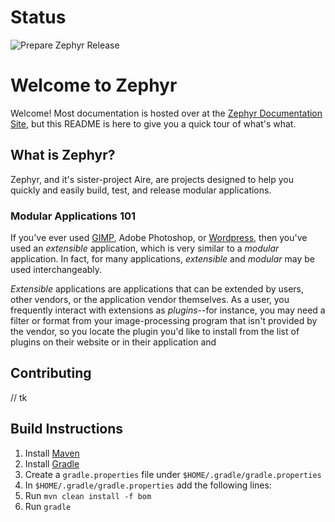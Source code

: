 # Status

![Prepare Zephyr Release](https://github.com/sunshower-io/zephyr/workflows/Prepare%20Zephyr%20Release/badge.svg)

# Welcome to Zephyr

Welcome!  Most documentation is hosted over at the
[Zephyr Documentation Site](https://zephyr-docs.sunshower.io),
but this README is here to give you a quick tour of what's what.

## What is Zephyr?

Zephyr, and it's sister-project Aire, are projects designed to help
you quickly and easily build, test, and release modular applications.


### Modular Applications 101

If you've ever used [GIMP](https://gimp.org), Adobe Photoshop,
or [Wordpress](https://wordpress.org), then you've used an *extensible*
application, which is very similar to a *modular* application.  In fact,
for many applications, *extensible* and *modular* may be used
interchangeably.

*Extensible* applications are applications that can be extended by users,
other vendors, or the application vendor themselves.  As a user,
you frequently interact with extensions as *plugins*--for instance, you
may need a filter or format from your image-processing program that isn't
provided by the vendor, so you locate the plugin you'd like to install
from the list of plugins on their website or in their application and




## Contributing

// tk

## Build Instructions

1.  Install [Maven](https://maven.apache.org/)
1.  Install [Gradle](https://gradle.org)
1.  Create a `gradle.properties` file under `$HOME/.gradle/gradle.properties`
1.  In `$HOME/.gradle/gradle.properties` add the following lines:
1.  Run `mvn clean install -f bom`
1.  Run `gradle`






<!--## Overview-->
<!--## User Interface-->
<!--## File System-->
<!--This is an overview of the Sunshower.io Kernel File System-->

<!--## Building-->

<!--To build Zephyr, install Maven 3+ and Gradle 5+ (we use 6).  Then run:-->

<!--`mvn clean install -f bom && gradle clean assemble build sA`--this will install all the dependencies and execute the tests -->

<!--### Structure-->
<!--The Kernel filesystem is structured as follows:-->

<!--$SUNSHOWER_HOME = /-->

<!--When a kernel module is installed, a new "directory" is created at:-->
<!--droplet://<droplet-group>/<droplet-name>/<droplet-version> -->
<!--where `<droplet-group>`, `<droplet-name>` and `<droplet-version>` correspond to the following `META-INF/MANIFEST.MF` -->
<!--entries of the installed assembly-->

<!--`version` (must be lower-case)-->
<!--`name` (lower-case)-->
<!--`group` (lower-case)-->


<!--#### ROOT-->
<!--the directory `droplet:///` corresponds to the root of the Sunshower.io file-system-->
<!--and may only be accessed by kernel modules. There are several notable files and directories-->
<!--in this filesystem:-->

<!--1. `kernel.idx`--an index of the installed plugins and kernel-modules, as well as information about location, digests, and state-->
<!--1. `modules/` a directory containing the list (symlinked) of installed modules-->
<!--1. `plugins/` a directory containing the list (symlinked) of installed plugins-->


<!--#### Module URI structure-->
<!--Given a module with `group=sunshower:artifact=stuff:version=1.0.0`, the module's structure-->
<!--can be located at `droplet:///sunshower/artifact/1.0.0`.  Everything within this URI corresponds to the physical directory structure-->
<!--of the assembly installed.   The Sunshower kernel creates several additional files at this scheme:-->

<!--1.  `plugin.idx`: `droplet:///sunshower/artifact/1.0.0/plugin.idx` -- this file contains kernel-specific information and must not be modified-->
<!--1.  `plugin.info`: `droplet:///sunshower/artifact/1.0.0/plugin.info` -- this file contains information about this plugin and its state-->
<!--1   `paths.idx` : `etc.` --this file contains kernel-specific information about the plugin-->

<!--#### Phases-->
<!--Some components in the Sunshower.io Kernel manage operations in phases, which allows for extensibility, -->
<!--traceability, and simplicity.-->

<!--For instance, consider the `DefaultModuleManager`.  A user or process provides an-->
<!--installation request, at which the following phases are executed:-->

<!--1. The ModuleDownloadPhase downloads the module to the Kernel temporary storage folder and dispatches the following events-->
<!--   1. DownloadStarted-->
<!--   1. DownloadProgressed-->
<!--   1. DownloadComplete-->
<!--2. The ModuleUnpackPhase   -->


<!--### Modules vs Plugins-->
<!--Modules and plugins share many similarities, but differ in important ways.  -->
<!--For instance, any kernel-module's classpath is visible to the kernel.-->
<!--Second, kernel-modules are loaded before any plugins are.-->



<!--#### Kernel Module Registry-->
<!--when a kernel module is installed, the kernel saves the entry to droplet://kernel/registry.modlist-->
<!--upon starting the kernel, modules are read from this list -->


<!--#### Kernel Module Lifecycle-->
<!--The kernel module lifecycle is designed so that kernel module functionality and classpaths become available-->
<!--at the very earliest opportunity.  The lifecycle is as follows:-->

<!--1. Kernel Start-->
<!--    1. Kernel Filesystem is created-->
<!--    1. `droplet://kernel/modules.list` is read, producing list of existing kernel modules-->
<!--    1. Kernel classloader is created as the combination of all kernel modules -->
<!--    1. Kernel loads all existing modules (initially none), sorted by `order`-->
<!--    1. Plugin set is loaded-->
<!--    -->
<!--#### modules.list-->
<!--The modules.list file contains the minimum amount of information required to load the kernel modules, and has the following format-->
<!--```-->
<!--<order>:<module-group>:<module-name>:<module-version>:[directory-list]-->
<!--```-->

<!--    -->
